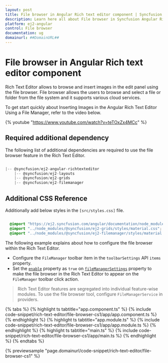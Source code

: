 ```yaml
---
layout: post
title: File browser in Angular Rich text editor component | Syncfusion
description: Learn here all about File browser in Syncfusion Angular Rich text editor component of Syncfusion Essential JS 2 and more.
platform: ej2-angular
control: File browser 
documentation: ug
domainurl: ##DomainURL##
---
```


# File browser in Angular Rich text editor component

Rich Text Editor allows to browse and insert images in the edit panel using the file browser. File browser allows the users to browse and select a file or folder from the file system and it supports various cloud services.

To get start quickly about Inserting Images in the Angular Rich Text Editor Using a File Manager, refer to the video below.

{% youtube "https://www.youtube.com/watch?v=teTOxZx4MCc" %}

## Required additional dependency

The following list of additional dependencies are required to use the file browser feature in the Rich Text Editor.

```js

|-- @syncfusion/ej2-angular-richtexteditor
    |-- @syncfusion/ej2-layouts
    |-- @syncfusion/ej2-grids
    |-- @syncfusion/ej2-filemanager

```

## Additional CSS Reference

Additionally add below styles in the `[src/styles.css]` file.

```css

  @import "https://ej2.syncfusion.com/angular/documentation/node_modules/@syncfusion/ej2-layouts/styles/material.css";
  @import "../node_modules/@syncfusion/ej2-grids/styles/material.css";
  @import "../node_modules/@syncfusion/ej2-filemanager/styles/material.css";

```

The following example explains about how to configure the file browser within the Rich Text Editor.

* Configure the `FileManager` toolbar item in the `toolbarSettings` API `items` property.
* Set the [`enable`](../api/rich-text-editor/fileManagerSettings/#enable) property as `true` on [`fileManagerSettings`](https://ej2.syncfusion.com/angular/documentation/api/rich-text-editor/#fileManagerSettings) property to make the file browser in the  Rich Text Editor to appear on the `FileManager` toolbar click action.

> Rich Text Editor features are segregated into individual feature-wise modules. To use the file browser tool, configure `FileManagerService` in providers.

{% tabs %}
{% highlight ts tabtitle="app.component.ts" %}
{% include code-snippet/rich-text-editor/file-browser-cs1/app/app.component.ts %}
{% endhighlight %}
{% highlight ts tabtitle="app.module.ts" %}
{% include code-snippet/rich-text-editor/file-browser-cs1/app/app.module.ts %}
{% endhighlight %}
{% highlight ts tabtitle="main.ts" %}
{% include code-snippet/rich-text-editor/file-browser-cs1/app/main.ts %}
{% endhighlight %}
{% endtabs %}
  
{% previewsample "page.domainurl/code-snippet/rich-text-editor/file-browser-cs1" %}